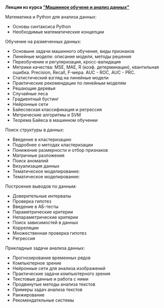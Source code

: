 **Лекции из курса ["Машинное обучене и анализ данных"](https://www.coursera.org/specializations/machine-learning-data-analysis)**

Математика и Python для анализа данных:
* Основы синтаксиса Python
* Необходимые математические концепции

Обучение на размеченных данных:
* Основыне задачи машинного обучения, виды признаков
* Линейные модели: описание модели, методы решения
* Переобучение и регуляризация, кросс-валидация
* Метрики качества: MSE, MAE, R (коэф. детерминации), квантильная ошибка.  Precision, Recall, F-мера. AUC - ROC, AUC - PRC.
* Статистический взгляд на линейные модели
* Практические рекомендации по линейным моделям
* Решающие деревья
* Случайные леса
* Градиентный бустинг
* Нейронные сети
* Байесовская классификация и регрессия
* Метрические алгоритмы и SVM
* Теорема Байеса в машинном обучении

Поиск структуры в данных:
* Введение в кластеризацию
* Подробнее о методах кластеризации
* Понижение размерности и отбор признаков
* Матричные разложения
* Поиск аномалий
* Визуализация данных
* Тематическое моделирование:
* Тематическое моделирование:

Построение выводов по данным:
* Доверительные интервалы
* Проверка гипотез
* Введение в АБ-тесты
* Параметрические критерии
* Непараметрические критерии
* Поиск зависимостей в данных
* Корреляции
* Множественная проверка гипотез
* Регрессия

Прикладные задачи анализа данных:
* Прогнозирование временных рядов
* Компьютерное зрение
* Нейронные сети для анализа изображений
* Практические задачи компьютерного зрения
* Текстовые данные и работа с ними
* Продвинутые методы анализа текстов
* Примеры задач анализа текстов
* Ранжирование
* Рекомендательные системы





